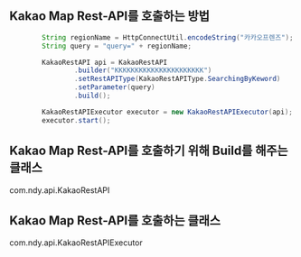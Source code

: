 ## Kakao Map Rest-API를 호출하는 방법
```java
        String regionName = HttpConnectUtil.encodeString("카카오프렌즈");
        String query = "query=" + regionName;

        KakaoRestAPI api = KakaoRestAPI
                .builder("KKKKKKKKKKKKKKKKKKKKKK")
                .setRestAPIType(KakaoRestAPIType.SearchingByKeword)
                .setParameter(query)
                .build();

        KakaoRestAPIExecutor executor = new KakaoRestAPIExecutor(api);
        executor.start();
```


## Kakao Map Rest-API를 호출하기 위해 Build를 해주는 클래스
com.ndy.api.KakaoRestAPI



## Kakao Map Rest-API를 호출하는 클래스
com.ndy.api.KakaoRestAPIExecutor
